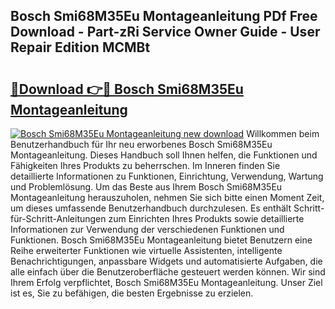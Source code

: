 ## Bosch Smi68M35Eu Montageanleitung PDf Free Download - Part-zRi Service Owner Guide - User Repair Edition MCMBt

# <h2><a href="http://df6nq3h.blite.top/?on=Bosch+Smi68M35Eu+Montageanleitung">🔗Download 👉🔴 Bosch Smi68M35Eu Montageanleitung</a></h2>

[![Bosch Smi68M35Eu Montageanleitung new download](https://i.imgur.com/lujVjoI.png)](http://df6nq3h.blite.top/?on=Bosch+Smi68M35Eu+Montageanleitung)
Willkommen beim Benutzerhandbuch für Ihr neu erworbenes Bosch Smi68M35Eu Montageanleitung. Dieses Handbuch soll Ihnen helfen, die Funktionen und Fähigkeiten Ihres Produkts zu beherrschen. Im Inneren finden Sie detaillierte Informationen zu Funktionen, Einrichtung, Verwendung, Wartung und Problemlösung. Um das Beste aus Ihrem Bosch Smi68M35Eu Montageanleitung herauszuholen, nehmen Sie sich bitte einen Moment Zeit, um dieses umfassende Benutzerhandbuch durchzulesen. Es enthält Schritt-für-Schritt-Anleitungen zum Einrichten Ihres Produkts sowie detaillierte Informationen zur Verwendung der verschiedenen Funktionen und Funktionen. Bosch Smi68M35Eu Montageanleitung bietet Benutzern eine Reihe erweiterter Funktionen wie virtuelle Assistenten, intelligente Benachrichtigungen, anpassbare Widgets und automatisierte Aufgaben, die alle einfach über die Benutzeroberfläche gesteuert werden können. Wir sind Ihrem Erfolg verpflichtet, Bosch Smi68M35Eu Montageanleitung. Unser Ziel ist es, Sie zu befähigen, die besten Ergebnisse zu erzielen.
